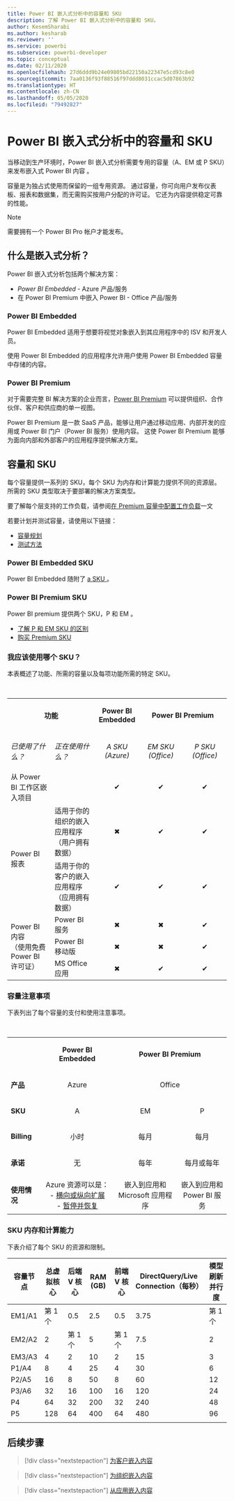 ```yaml
---
title: Power BI 嵌入式分析中的容量和 SKU
description: 了解 Power BI 嵌入式分析中的容量和 SKU。
author: KesemSharabi
ms.author: kesharab
ms.reviewer: ''
ms.service: powerbi
ms.subservice: powerbi-developer
ms.topic: conceptual
ms.date: 02/11/2020
ms.openlocfilehash: 27d6ddd9b24e09805bd22150a22347e5cd93c8e0
ms.sourcegitcommit: 7aa0136f93f88516f97ddd8031ccac5d07863b92
ms.translationtype: HT
ms.contentlocale: zh-CN
ms.lasthandoff: 05/05/2020
ms.locfileid: "79492827"
---
```

# <a name="capacity-and-skus-in-power-bi-embedded-analytics"></a>Power BI 嵌入式分析中的容量和 SKU

当移动到生产环境时，Power BI 嵌入式分析需要专用的容量（A、EM 或 P SKU）来发布嵌入式 Power BI 内容    。

容量是为独占式使用而保留的一组专用资源。 通过容量，你可向用户发布仪表板、报表和数据集，而无需购买按用户分配的许可证。 它还为内容提供稳定可靠的性能。

>[!NOTE]
>需要拥有一个 Power BI Pro 帐户才能发布。

## <a name="what-is-embedded-analytics"></a>什么是嵌入式分析？

Power BI 嵌入式分析包括两个解决方案：
* *Power BI Embedded* - Azure 产品/服务
* 在 Power BI Premium 中嵌入 Power BI - Office 产品/服务 

### <a name="power-bi-embedded"></a>Power BI Embedded

Power BI Embedded 适用于想要将视觉对象嵌入到其应用程序中的 ISV 和开发人员。

使用 Power BI Embedded 的应用程序允许用户使用 Power BI Embedded 容量中存储的内容。

### <a name="power-bi-premium"></a>Power BI Premium

对于需要完整 BI 解决方案的企业而言，[Power BI Premium](../../service-premium-what-is.md) 可以提供组织、合作伙伴、客户和供应商的单一视图。

Power BI Premium 是一款 SaaS 产品，能够让用户通过移动应用、内部开发的应用或 Power BI 门户（Power BI 服务）使用内容。 这使 Power BI Premium 能够为面向内部和外部客户的应用程序提供解决方案。

## <a name="capacity-and-skus"></a>容量和 SKU

每个容量提供一系列的 SKU，每个 SKU 为内存和计算能力提供不同的资源层。 所需的 SKU 类型取决于要部署的解决方案类型。

要了解每个层支持的工作负载，请参阅[在 Premium 容量中配置工作负载](../../service-admin-premium-workloads.md)一文

若要计划并测试容量，请使用以下链接：
* [容量规划](embedded-capacity-planning.md)
* [测试方法](../../service-premium-capacity-optimize.md#testing-approaches)

### <a name="power-bi-embedded-skus"></a>Power BI Embedded SKU

Power BI Embedded 随附了 [a SKU  ](../../service-admin-premium-purchase.md#purchase-a-skus-for-testing-and-other-scenarios)。

### <a name="power-bi-premium-skus"></a>Power BI Premium SKU

Power BI premium 提供两个 SKU，P 和 EM   。
* [了解 P 和 EM SKU 的区别   ](../../service-premium-what-is.md#subscriptions-and-licensing)
* [购买 Premium SKU](../../service-admin-premium-purchase.md)

### <a name="which-sku-should-i-use"></a>我应该使用哪个 SKU？

本表概述了功能、所需的容量以及每项功能所需的特定 SKU。 

</br>
<table>
<col width="20%">
<col width="20%">
<col width="20%">
<col width="20%">
<col width="20%">
<tbody>
<tr>
<td style="text-align: center"; colspan="2"><p><b>功能</b></p></td>
<td style="text-align: center">
<p><b>Power BI Embedded</b></p>
</td>
<td style="text-align: center"; colspan="2">
<p><b>Power BI Premium</b></p>
</td>
</tr>
<tr>
<td><p><em>已使用了什么？</em><p></td>
<td><p><em>正在使用什么？</em><p></td>
<td style="text-align: center"><p><em>A SKU</br>(Azure)</em></p></td>
<td style="text-align: center"><p><em>EM SKU</br>(Office)</em></p></td>
<td style="text-align: center"><p><em>P SKU</br>(Office)</em></p></td>
</tr>
<tr>
<td>从 Power BI 工作区嵌入项目</td>
<td>
</td>
<td style="text-align: center">✔</td>
<td style="text-align: center">✔</td>
<td style="text-align: center">✔</td>
</tr>
<tr>
<td rowspan="2">Power BI 报表</td>
<td>适用于你的组织的嵌入应用程序</br>（用户拥有数据）</td>
<td style="text-align: center">✖</td>
<td style="text-align: center">✔</td>
<td style="text-align: center">✔</td>
</tr>
<tr>
<td>适用于你的客户的嵌入应用程序</br>（应用拥有数据）</td>
<td style="text-align: center">✔</td>
<td style="text-align: center">✔</td>
<td style="text-align: center">✔</td>
</tr>
<tr>
<td rowspan="3">Power BI 内容<br>（使用免费 Power BI 许可证）</td>
<td>Power BI 服务</td>
<td style="text-align: center">✖</td>
<td style="text-align: center">✖</td>
<td style="text-align: center">✔</td>
</tr>
<tr>
<td>Power BI 移动版</td>
<td style="text-align: center">✖</td>
<td style="text-align: center">✖</td>
<td style="text-align: center">✔</td>
</tr>
<tr>
<td>MS Office 应用</td>
<td style="text-align: center">✖</td>
<td style="text-align: center">✔</td>
<td style="text-align: center">✔</td>
</tr>
</tbody>
</table>

### <a name="capacity-considerations"></a>容量注意事项

下表列出了每个容量的支付和使用注意事项。

</br>
<table>
<tbody>
<tr>
<td></td>
<td style="text-align: center;"><p><strong>Power BI Embedded</strong></p></td>
<td style="text-align: center;" colspan="2"><p><strong>Power BI Premium</strong></p></td>
</tr>
<tr>
<td><p><strong>产品</strong></p></td>
<td style="text-align: center;"><p>Azure</p></td>
<td style="text-align: center;" colspan="2"><p>Office</p></td>
</tr>
<tr>
<td><p><strong>SKU</strong></p></td>
<td style="text-align: center;"><p>A</p></td>
<td style="text-align: center;"><p>EM</p></td>
<td style="text-align: center;"><p>P</p></td>
</tr>
<tr>
<td><p><strong>Billing</strong></td>
<td style="text-align: center;">小时</td>
<td style="text-align: center;">每月</td>
<td style="text-align: center;">每月</td>
</tr>
<tr>
<td><p><strong>承诺</strong></td>
<td style="text-align: center;">无</td>
<td style="text-align: center;">每年</td>
<td style="text-align: center;">每月或每年</td>
</tr>
<tr>
<td valign="top"><p><strong>使用情况</strong></td>
<td style="text-align: center;">Azure 资源可以是：</br>- <a href="azure-pbie-scale-capacity.md">横向或纵向扩展</a></br>- <a href="azure-pbie-pause-start.md">暂停并恢复</a>
</td>
<td style="text-align: center;">嵌入到应用和</br> Microsoft 应用程序</td>
<td style="text-align: center;">嵌入到应用和</br> Power BI 服务</td>
</tr>
</tbody>
</table>

### <a name="sku-memory-and-computing-power"></a>SKU 内存和计算能力

下表介绍了每个 SKU 的资源和限制。

| 容量节点 | 总虚拟核心 | 后端 V 核心 | RAM (GB) | 前端 V 核心 | DirectQuery/Live Connection（每秒） | 模型刷新并行度 |
| --- | --- | --- | --- | --- | --- | --- |
| EM1/A1 | 第 1 个 | 0.5 | 2.5 | 0.5 | 3.75 | 第 1 个 |
| EM2/A2 | 2 | 第 1 个 | 5 | 第 1 个 | 7.5 | 2 |
| EM3/A3 | 4 | 2 | 10 | 2 | 15 | 3 |
| P1/A4 | 8 | 4 | 25 | 4 | 30 | 6 |
| P2/A5 | 16 | 8 | 50 | 8 | 60 | 12 |
| P3/A6 | 32 | 16 | 100 | 16 | 120 | 24 |
| P4 | 64 | 32 | 200 | 32 | 240 | 48 |
| P5 | 128 | 64 | 400 | 64 | 480 | 96 |
| | | | | | | |

## <a name="next-steps"></a>后续步骤

> [!div class="nextstepaction"]
>[为客户嵌入内容](embed-sample-for-customers.md)

> [!div class="nextstepaction"]
>[为组织嵌入内容](embed-sample-for-your-organization.md)

> [!div class="nextstepaction"]
> [从应用嵌入内容](embed-from-apps.md)